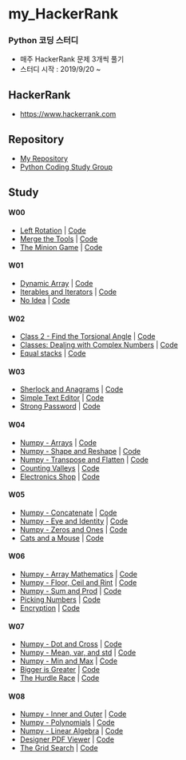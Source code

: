 # my_HackerRank
### Python 코딩 스터디 
- 매주 HackerRank 문제 3개씩 풀기
- 스터디 시작 : 2019/9/20 ~ 

## HackerRank 
- https://www.hackerrank.com

## Repository
- [My Repository](https://github.com/treejw/my_HackerRank)
- [Python Coding Study Group](https://github.com/Nayoung1124/Hackerrank)


## Study
#### W00
- [Left Rotation](https://www.hackerrank.com/challenges/array-left-rotation/problem) | 
[Code]()
- [Merge the Tools](https://www.hackerrank.com/challenges/merge-the-tools/problem)  | 
[Code]()
- [The Minion Game](https://www.hackerrank.com/challenges/the-minion-game/problem) | 
[Code]()

#### W01
- [Dynamic Array](https://www.hackerrank.com/challenges/dynamic-array/problem) | 
[Code]()
- [Iterables and Iterators](https://www.hackerrank.com/challenges/iterables-and-iterators/problem) | 
[Code]()
- [No Idea](https://www.hackerrank.com/challenges/no-idea/problem) | 
[Code]()

#### W02
- [Class 2 - Find the Torsional Angle](https://www.hackerrank.com/challenges/class-2-find-the-torsional-angle/problem) | 
[Code]()
- [Classes: Dealing with Complex Numbers](https://www.hackerrank.com/challenges/class-1-dealing-with-complex-numbers/problem) | 
[Code]()
- [Equal stacks](https://www.hackerrank.com/challenges/equal-stacks/problem) | 
[Code]()


#### W03
- [Sherlock and Anagrams](https://www.hackerrank.com/challenges/sherlock-and-anagrams/problem) | 
[Code]()
- [Simple Text Editor](https://www.hackerrank.com/challenges/simple-text-editor/problem) | 
[Code]()
- [Strong Password](https://www.hackerrank.com/challenges/strong-password/problem) | 
[Code]()

#### W04
- [Numpy - Arrays](https://www.hackerrank.com/challenges/np-arrays/problem) | 
[Code]()
- [Numpy - Shape and Reshape](https://www.hackerrank.com/challenges/np-shape-reshape/problem) | 
[Code]()
- [Numpy - Transpose and Flatten](https://www.hackerrank.com/challenges/np-transpose-and-flatten/problem) | 
[Code]()
- [Counting Valleys](https://www.hackerrank.com/challenges/counting-valleys/problem) | 
[Code]()
- [Electronics Shop](https://www.hackerrank.com/challenges/electronics-shop/problem) | 
[Code]()
 
#### W05
- [Numpy - Concatenate](https://www.hackerrank.com/challenges/np-concatenate/problem) | 
[Code]()
- [Numpy - Eye and Identity](https://www.hackerrank.com/challenges/np-eye-and-identity/problem) | 
[Code]()
- [Numpy - Zeros and Ones](https://www.hackerrank.com/challenges/np-zeros-and-ones/problem) | 
[Code]()
- [Cats and a Mouse](https://www.hackerrank.com/challenges/cats-and-a-mouse/problem) | 
[Code]()

#### W06
- [Numpy - Array Mathematics](https://www.hackerrank.com/challenges/np-array-mathematics/problem) | 
[Code]()
- [Numpy - Floor, Ceil and Rint](https://www.hackerrank.com/challenges/floor-ceil-and-rint/problem) | 
[Code]()
- [Numpy - Sum and Prod](https://www.hackerrank.com/challenges/np-sum-and-prod/problem) | 
[Code]()
- [Picking Numbers](https://www.hackerrank.com/challenges/picking-numbers/problem) | 
[Code]()
- [Encryption](https://www.hackerrank.com/challenges/encryption/problem) | 
[Code]()

#### W07
- [Numpy - Dot and Cross](https://www.hackerrank.com/challenges/np-dot-and-cross/problem) | 
[Code]()
- [Numpy - Mean, var, and std](https://www.hackerrank.com/challenges/np-mean-var-and-std/problem) | 
[Code]()
- [Numpy - Min and Max](https://www.hackerrank.com/challenges/np-min-and-max/problem) | 
[Code]()
- [Bigger is Greater](https://www.hackerrank.com/challenges/bigger-is-greater/problem) | 
[Code]()
- [The Hurdle Race](https://www.hackerrank.com/challenges/the-hurdle-race/problem) | 
[Code]()

#### W08
- [Numpy - Inner and Outer](https://www.hackerrank.com/challenges/np-inner-and-outer/problem) | 
[Code]()
- [Numpy - Polynomials](https://www.hackerrank.com/challenges/np-polynomials/problem) | 
[Code]()
- [Numpy - Linear Algebra](https://www.hackerrank.com/challenges/np-linear-algebra/problem) | 
[Code]()
- [Designer PDF Viewer](https://www.hackerrank.com/challenges/designer-pdf-viewer/problem) | 
[Code]()
- [The Grid Search](https://www.hackerrank.com/challenges/the-grid-search/problem) | 
[Code]()


  
